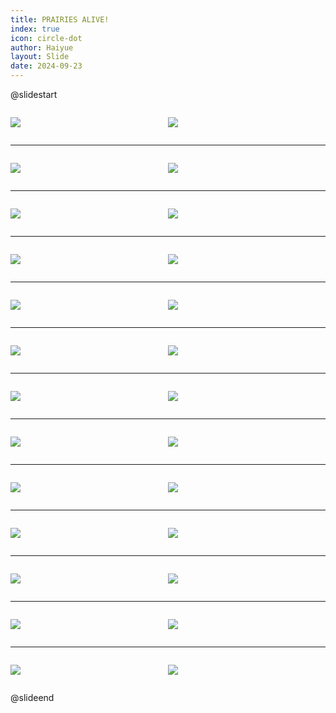 ```yaml
---
title: PRAIRIES ALIVE!
index: true
icon: circle-dot
author: Haiyue
layout: Slide
date: 2024-09-23
---
```

 
@slidestart

<div style="display:flex">
<div style="flex:1">

![](/reading/english/Level-Z/PRAIRIES%20ALIVE!/001.webp)
</div>
<div style="flex:1">

![](/reading/english/Level-Z/PRAIRIES%20ALIVE!/002.webp)
</div>
</div>

---

<div style="display:flex">
<div style="flex:1">

![](/reading/english/Level-Z/PRAIRIES%20ALIVE!/003.webp)
</div>
<div style="flex:1">

![](/reading/english/Level-Z/PRAIRIES%20ALIVE!/004.webp)
</div>
</div>

---

<div style="display:flex">
<div style="flex:1">

![](/reading/english/Level-Z/PRAIRIES%20ALIVE!/005.webp)
</div>
<div style="flex:1">

![](/reading/english/Level-Z/PRAIRIES%20ALIVE!/006.webp)
</div>
</div>

---

<div style="display:flex">
<div style="flex:1">

![](/reading/english/Level-Z/PRAIRIES%20ALIVE!/007.webp)
</div>
<div style="flex:1">

![](/reading/english/Level-Z/PRAIRIES%20ALIVE!/008.webp)
</div>
</div>

---

<div style="display:flex">
<div style="flex:1">

![](/reading/english/Level-Z/PRAIRIES%20ALIVE!/009.webp)
</div>
<div style="flex:1">

![](/reading/english/Level-Z/PRAIRIES%20ALIVE!/010.webp)
</div>
</div>

---

<div style="display:flex">
<div style="flex:1">

![](/reading/english/Level-Z/PRAIRIES%20ALIVE!/011.webp)
</div>
<div style="flex:1">

![](/reading/english/Level-Z/PRAIRIES%20ALIVE!/012.webp)
</div>
</div>

---

<div style="display:flex">
<div style="flex:1">

![](/reading/english/Level-Z/PRAIRIES%20ALIVE!/013.webp)
</div>
<div style="flex:1">

![](/reading/english/Level-Z/PRAIRIES%20ALIVE!/014.webp)
</div>
</div>

---

<div style="display:flex">
<div style="flex:1">

![](/reading/english/Level-Z/PRAIRIES%20ALIVE!/015.webp)
</div>
<div style="flex:1">

![](/reading/english/Level-Z/PRAIRIES%20ALIVE!/016.webp)
</div>
</div>

---

<div style="display:flex">
<div style="flex:1">

![](/reading/english/Level-Z/PRAIRIES%20ALIVE!/017.webp)
</div>
<div style="flex:1">

![](/reading/english/Level-Z/PRAIRIES%20ALIVE!/018.webp)
</div>
</div>

---

<div style="display:flex">
<div style="flex:1">

![](/reading/english/Level-Z/PRAIRIES%20ALIVE!/019.webp)
</div>
<div style="flex:1">

![](/reading/english/Level-Z/PRAIRIES%20ALIVE!/020.webp)
</div>
</div>

---

<div style="display:flex">
<div style="flex:1">

![](/reading/english/Level-Z/PRAIRIES%20ALIVE!/021.webp)
</div>
<div style="flex:1">

![](/reading/english/Level-Z/PRAIRIES%20ALIVE!/022.webp)
</div>
</div>

---

<div style="display:flex">
<div style="flex:1">

![](/reading/english/Level-Z/PRAIRIES%20ALIVE!/023.webp)
</div>
<div style="flex:1">

![](/reading/english/Level-Z/PRAIRIES%20ALIVE!/024.webp)
</div>
</div>

---

<div style="display:flex">
<div style="flex:1">

![](/reading/english/Level-Z/PRAIRIES%20ALIVE!/025.webp)
</div>
<div style="flex:1">

![](/reading/english/Level-Z/PRAIRIES%20ALIVE!/026.webp)
</div>
</div>

@slideend